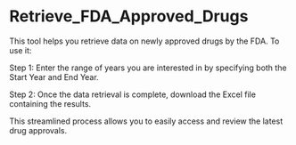 # Retrieve_FDA_Approved_Drugs

This tool helps you retrieve data on newly approved drugs by the FDA. To use it:

Step 1: Enter the range of years you are interested in by specifying both the Start Year and End Year.

Step 2: Once the data retrieval is complete, download the Excel file containing the results.

This streamlined process allows you to easily access and review the latest drug approvals.
